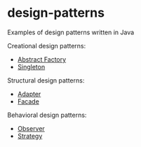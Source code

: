# design-patterns
Examples of design patterns written in Java


Creational design patterns:
- [Abstract Factory](https://github.com/djelroy/design-patterns/tree/master/src/main/java/com/djelroy/designpatterns/abstractfactory)
- [Singleton](https://github.com/djelroy/design-patterns/tree/master/src/main/java/com/djelroy/designpatterns/singleton)

Structural design patterns:
- [Adapter](https://github.com/djelroy/design-patterns/tree/master/src/main/java/com/djelroy/designpatterns/adapter)
- [Facade](https://github.com/djelroy/design-patterns/tree/master/src/main/java/com/djelroy/designpatterns/facade)

Behavioral design patterns:
- [Observer](https://github.com/djelroy/design-patterns/tree/master/src/main/java/com/djelroy/designpatterns/observer)
- [Strategy](https://github.com/djelroy/design-patterns/tree/master/src/main/java/com/djelroy/designpatterns/strategy)

